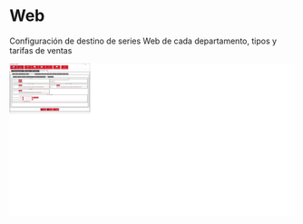 # Web

Configuración de destino de series Web de cada departamento, tipos y tarifas de ventas

![](../../../.gitbook/assets/image%20%28381%29.png)

